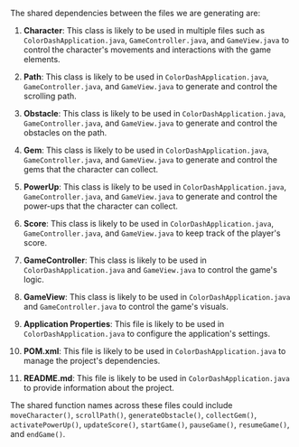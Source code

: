 The shared dependencies between the files we are generating are:

1. **Character**: This class is likely to be used in multiple files such as `ColorDashApplication.java`, `GameController.java`, and `GameView.java` to control the character's movements and interactions with the game elements.

2. **Path**: This class is likely to be used in `ColorDashApplication.java`, `GameController.java`, and `GameView.java` to generate and control the scrolling path.

3. **Obstacle**: This class is likely to be used in `ColorDashApplication.java`, `GameController.java`, and `GameView.java` to generate and control the obstacles on the path.

4. **Gem**: This class is likely to be used in `ColorDashApplication.java`, `GameController.java`, and `GameView.java` to generate and control the gems that the character can collect.

5. **PowerUp**: This class is likely to be used in `ColorDashApplication.java`, `GameController.java`, and `GameView.java` to generate and control the power-ups that the character can collect.

6. **Score**: This class is likely to be used in `ColorDashApplication.java`, `GameController.java`, and `GameView.java` to keep track of the player's score.

7. **GameController**: This class is likely to be used in `ColorDashApplication.java` and `GameView.java` to control the game's logic.

8. **GameView**: This class is likely to be used in `ColorDashApplication.java` and `GameController.java` to control the game's visuals.

9. **Application Properties**: This file is likely to be used in `ColorDashApplication.java` to configure the application's settings.

10. **POM.xml**: This file is likely to be used in `ColorDashApplication.java` to manage the project's dependencies.

11. **README.md**: This file is likely to be used in `ColorDashApplication.java` to provide information about the project.

The shared function names across these files could include `moveCharacter()`, `scrollPath()`, `generateObstacle()`, `collectGem()`, `activatePowerUp()`, `updateScore()`, `startGame()`, `pauseGame()`, `resumeGame()`, and `endGame()`.